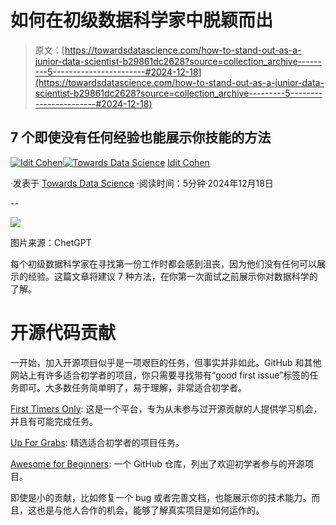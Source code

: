 # 如何在初级数据科学家中脱颖而出

> 原文：[https://towardsdatascience.com/how-to-stand-out-as-a-junior-data-scientist-b29861dc2628?source=collection_archive---------5-----------------------#2024-12-18](https://towardsdatascience.com/how-to-stand-out-as-a-junior-data-scientist-b29861dc2628?source=collection_archive---------5-----------------------#2024-12-18)

## 7 个即使没有任何经验也能展示你技能的方法

[](https://idit-cohen.medium.com/?source=post_page---byline--b29861dc2628--------------------------------)[![Idit Cohen](../Images/4853317e3aea6e96b9f4ac0622d49445.png)](https://idit-cohen.medium.com/?source=post_page---byline--b29861dc2628--------------------------------)[](https://towardsdatascience.com/?source=post_page---byline--b29861dc2628--------------------------------)[![Towards Data Science](../Images/a6ff2676ffcc0c7aad8aaf1d79379785.png)](https://towardsdatascience.com/?source=post_page---byline--b29861dc2628--------------------------------) [Idit Cohen](https://idit-cohen.medium.com/?source=post_page---byline--b29861dc2628--------------------------------)

·发表于 [Towards Data Science](https://towardsdatascience.com/?source=post_page---byline--b29861dc2628--------------------------------) ·阅读时间：5分钟·2024年12月18日

--

![](../Images/fa257f1d05fd5b72b337274f21174eb9.png)

图片来源：ChetGPT

每个初级数据科学家在寻找第一份工作时都会感到沮丧，因为他们没有任何可以展示的经验。这篇文章将建议 7 种方法，在你第一次面试之前展示你对数据科学的了解。

# 开源代码贡献

一开始，加入开源项目似乎是一项艰巨的任务，但事实并非如此。GitHub 和其他网站上有许多适合初学者的项目，你只需要寻找带有“good first issue”标签的任务即可。大多数任务简单明了，易于理解，非常适合初学者。

[First Timers Only](https://www.firsttimersonly.com/): 这是一个平台，专为从未参与过开源贡献的人提供学习机会，并且有可能完成任务。

[Up For Grabs](https://up-for-grabs.net/): 精选适合初学者的项目任务。

[Awesome for Beginners](https://github.com/mungell/awesome-for-beginners): 一个 GitHub 仓库，列出了欢迎初学者参与的开源项目。

即使是小的贡献，比如修复一个 bug 或者完善文档，也能展示你的技术能力。而且，这也是与他人合作的机会，能够了解真实项目是如何运作的。
